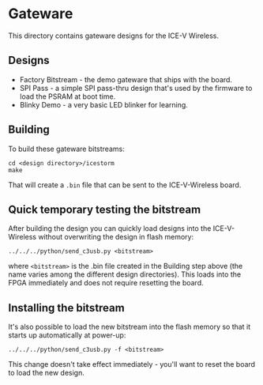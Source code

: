 # Gateware
This directory contains gateware designs for the ICE-V Wireless.

## Designs
* Factory Bitstream - the demo gateware that ships with the board.
* SPI Pass - a simple SPI pass-thru design that's used by the firmware
to load the PSRAM at boot time.
* Blinky Demo - a very basic LED blinker for learning.

## Building
To build these gateware bitstreams:

```
cd <design directory>/icestorm
make
```

That will create a `.bin` file that can be sent to the ICE-V-Wireless board.

## Quick temporary testing the bitstream
After building the design you can quickly load designs into the ICE-V-Wireless
without overwriting the design in flash memory:

```
../../../python/send_c3usb.py <bitstream>
```

where `<bitstream>` is the .bin file created in the Building step above (the
name varies among the different design directories). This loads into the FPGA
immediately and does not require resetting the board.

## Installing the bitstream
It's also possible to load the new bitstream into the flash memory so that it
starts up automatically at power-up:

```
../../../python/send_c3usb.py -f <bitstream>
```

This change doesn't take effect immediately - you'll want to reset the board
to load the new design.

